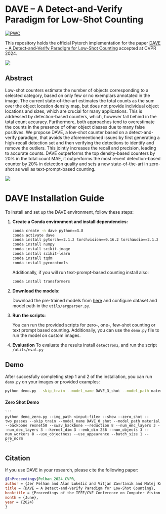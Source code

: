 # DAVE – A Detect-and-Verify Paradigm for Low-Shot Counting
[![PWC](https://img.shields.io/endpoint.svg?url=https://paperswithcode.com/badge/dave-a-detect-and-verify-paradigm-for-low/object-counting-on-fsc147)](https://paperswithcode.com/sota/object-counting-on-fsc147?p=dave-a-detect-and-verify-paradigm-for-low)

This repository holds the official Pytorch implementation for the paper [DAVE – A Detect-and-Verify Paradigm for Low-Shot Counting](https://arxiv.org/pdf/2404.16622) accepted at CVPR 2024.

![](material/arch.png)


## Abstract
Low-shot counters estimate the number of objects corresponding to a selected category, based on only few or no exemplars annotated in the image. The current state-of-the-art estimates the total counts as the sum over the object location density map, but does not provide individual object locations and sizes, which are crucial for many applications. This is addressed by detection-based counters, which, however fall behind in the total count accuracy. Furthermore, both approaches tend to overestimate the counts in the presence of other object classes due to many false positives. We propose DAVE, a low-shot counter based on a detect-and-verify paradigm, that avoids the aforementioned issues by first generating a high-recall detection set and then verifying the detections to identify and remove the outliers. This jointly increases the recall and precision, leading to accurate counts. DAVE outperforms the top density-based counters by  20% in the total count MAE, it outperforms the most recent detection-based counter by 20% in detection quality and sets a new state-of-the-art in zero-shot as well as text-prompt-based counting.

![](material/qualitative.png)

# DAVE Installation Guide

To install and set up the DAVE environment, follow these steps:

1. **Create a Conda environment and install dependencies:**

    ```bash
    conda create -n dave python==3.8
    conda activate dave
    conda install pytorch==2.1.2 torchvision==0.16.2 torchaudio==2.1.2 pytorch-cuda=11.8 -c pytorch -c nvidia
    conda install numpy
    conda install scikit-image
    conda install scikit-learn
    conda install tqdm
    conda install pycocotools
    ```
   Additionally, if you will run text-prompt-based counting install also:
   ```bash
   conda install transformers
   ```

2. **Download the models:**

    Download the pre-trained models from [here](https://drive.google.com/drive/folders/10O4SB3Y380hcKPIK8Dt8biniVbdQ4dH4?usp=sharing) and configure dataset and model path in the `utils/argparser.py`.

3. **Run the scripts:**

   You can run the provided scripts for zero-, one-, few-shot counting or text prompt based counting. Additionally, you can use the `demo.py` file to run the model on custom images.

4. **Evaluation**
   To evaluate the results install `detectron2`, and run the script `/utils/eval.py`

## Demo
   After succesfully completing step 1 and 2 of the installation, you can run `demo.py` on your images or provided examples:

   ```bash
   python demo.py --skip_train --model_name DAVE_3_shot --model_path material --backbone resnet50 --swav_backbone --reduction 8 --num_enc_layers 3 --num_dec_layers 3 --kernel_dim 3 --emb_dim 256 --num_objects 3 --num_workers 8 --use_query_pos_emb --use_objectness --use_appearance --batch_size 1 --pre_norm
   ```
#### Zero Shot Demo
    ```
    python demo_zero.py --img_path <input-file> --show --zero_shot --two_passes --skip_train --model_name DAVE_0_shot --model_path material --backbone resnet50 --swav_backbone --reduction 8 --num_enc_layers 3 --num_dec_layers 3 --kernel_dim 3 --emb_dim 256 --num_objects 3 --num_workers 8 --use_objectness --use_appearance --batch_size 1 --pre_norm
    ```

## Citation

If you use DAVE in your research, please cite the following paper:

```bibtex
@InProceedings{Pelhan_2024_CVPR,
author = {Jer Pelhan and Alan Lukežič and Vitjan Zavrtanik and Matej Kristan},
title = {DAVE – A Detect-and-Verify Paradigm for Low-Shot Counting},
booktitle = {Proceedings of the IEEE/CVF Conference on Computer Vision and Pattern Recognition (CVPR)},
month = {June},
year = {2024}
}
```
